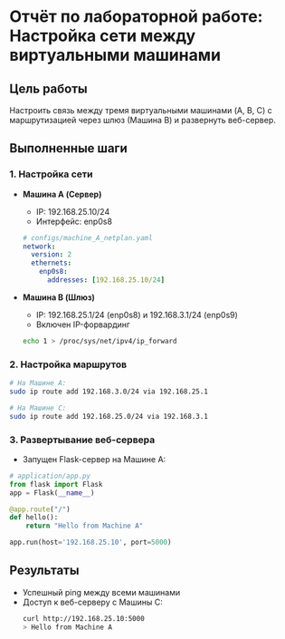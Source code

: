 # Отчёт по лабораторной работе: Настройка сети между виртуальными машинами

## Цель работы
Настроить связь между тремя виртуальными машинами (A, B, C) с маршрутизацией через шлюз (Машина B) и развернуть веб-сервер.

## Выполненные шаги

### 1. Настройка сети
- **Машина A (Сервер)**
  - IP: 192.168.25.10/24
  - Интерфейс: enp0s8
  ```yaml
  # configs/machine_A_netplan.yaml
  network:
    version: 2
    ethernets:
      enp0s8:
        addresses: [192.168.25.10/24]
  ```

- **Машина B (Шлюз)**
  - IP: 192.168.25.1/24 (enp0s8) и 192.168.3.1/24 (enp0s9)
  - Включен IP-форвардинг
  ```bash
  echo 1 > /proc/sys/net/ipv4/ip_forward
  ```

### 2. Настройка маршрутов
```bash
# На Машине A:
sudo ip route add 192.168.3.0/24 via 192.168.25.1

# На Машине C:
sudo ip route add 192.168.25.0/24 via 192.168.3.1
```

### 3. Развертывание веб-сервера
- Запущен Flask-сервер на Машине A:
```python
# application/app.py
from flask import Flask
app = Flask(__name__)

@app.route("/")
def hello():
    return "Hello from Machine A"

app.run(host='192.168.25.10', port=5000)
```

## Результаты
- Успешный ping между всеми машинами
- Доступ к веб-серверу с Машины C:
  ```bash
  curl http://192.168.25.10:5000
  > Hello from Machine A
  ```
